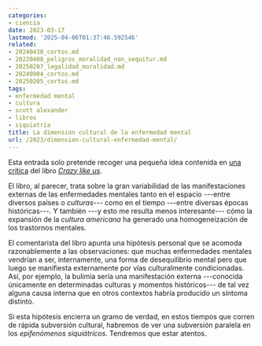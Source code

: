 ```yaml
---
categories:
- ciencia
date: 2023-03-17
lastmod: '2025-04-06T01:37:46.592546'
related:
- 20240430_cortos.md
- 20220408_peligros_moralidad_non_sequitur.md
- 20250207_legalidad_moralidad.md
- 20240904_cortos.md
- 20250205_cortos.md
tags:
- enfermedad mental
- cultura
- scott alexander
- libros
- siquiatría
title: La dimensión cultural de la enfermedad mental
url: /2023/dimension-cultural-enfermedad-mental/
---
```


Esta entrada solo pretende recoger una pequeña idea contenida en
[una crítica](https://astralcodexten.substack.com/p/book-review-crazy-like-us)
del libro
[_Crazy like us_](https://www.goodreads.com/book/show/6402564-crazy-like-us).

El libro, al parecer, trata sobre la gran variabilidad de las manifestaciones externas de las enfermedades mentales tanto en el espacio ---entre diversos países o _culturas_--- como en el tiempo ---entre diversas épocas históricas---. Y también ---y esto me resulta menos interesante--- cómo la expansión de la _cultura americana_ ha generado una homogeneización de los trastornos mentales.

El comentarista del libro apunta una hipótesis personal que se acomoda razonablemente a las observaciones: que muchas enfermedades mentales vendrían a ser, internamente, una forma de desequilibrio mental pero que luego se manifiesta externamente por vías culturalmente condicionadas. Así, por ejemplo, la bulimia sería una manifestación externa ---conocida únicamente en determinadas culturas y momentos históricos--- de tal vez alguna causa interna que en otros contextos habría producido un síntoma distinto.

Si esta hipótesis encierra un gramo de verdad, en estos tiempos que corren de rápida subversión cultural, habremos de ver una subversión paralela en los _epifenómenos siquiátricos_. Tendremos que estar atentos.